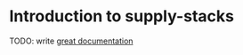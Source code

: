 # Introduction to supply-stacks

TODO: write [great documentation](http://jacobian.org/writing/what-to-write/)
